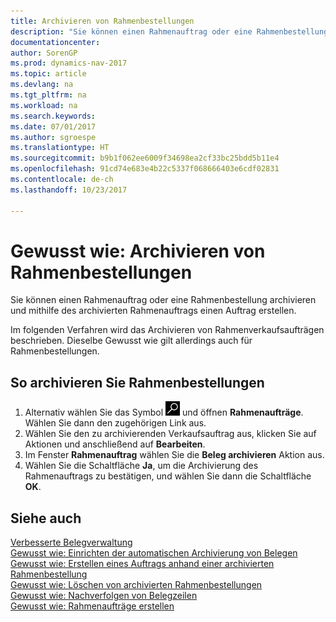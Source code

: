 ```yaml
---
title: Archivieren von Rahmenbestellungen
description: "Sie können einen Rahmenauftrag oder eine Rahmenbestellung archivieren und mithilfe des archivierten Rahmenauftrags einen Auftrag erstellen."
documentationcenter: 
author: SorenGP
ms.prod: dynamics-nav-2017
ms.topic: article
ms.devlang: na
ms.tgt_pltfrm: na
ms.workload: na
ms.search.keywords: 
ms.date: 07/01/2017
ms.author: sgroespe
ms.translationtype: HT
ms.sourcegitcommit: b9b1f062ee6009f34698ea2cf33bc25bdd5b11e4
ms.openlocfilehash: 91cd74e683e4b22c5337f068666403e6cdf02831
ms.contentlocale: de-ch
ms.lasthandoff: 10/23/2017

---
```

# <a name="how-to-archive-blanket-orders"></a>Gewusst wie: Archivieren von Rahmenbestellungen
Sie können einen Rahmenauftrag oder eine Rahmenbestellung archivieren und mithilfe des archivierten Rahmenauftrags einen Auftrag erstellen.  

Im folgenden Verfahren wird das Archivieren von Rahmenverkaufsaufträgen beschrieben. Dieselbe Gewusst wie gilt allerdings auch für Rahmenbestellungen.  

## <a name="to-archive-blanket-orders"></a>So archivieren Sie Rahmenbestellungen  

1.  Alternativ wählen Sie das Symbol ![Nach Seite oder Bericht suchen](../../media/ui-search/search_small.png "Nach Seite oder Bericht suchen") und öffnen **Rahmenaufträge**. Wählen Sie dann den zugehörigen Link aus.  
2.  Wählen Sie den zu archivierenden Verkaufsauftrag aus, klicken Sie auf Aktionen und anschließend auf **Bearbeiten**.  
3.  Im Fenster **Rahmenauftrag** wählen Sie die **Beleg archivieren** Aktion aus.  
4.  Wählen Sie die Schaltfläche **Ja**, um die Archivierung des Rahmenauftrags zu bestätigen, und wählen Sie dann die Schaltfläche **OK**.  

## <a name="see-also"></a>Siehe auch  
 [Verbesserte Belegverwaltung](enhanced-document-management.md)   
 [Gewusst wie: Einrichten der automatischen Archivierung von Belegen](how-to-set-up-automatic-archiving-of-documents.md)   
 [Gewusst wie: Erstellen eines Auftrags anhand einer archivierten Rahmenbestellung](how-to-create-an-order-from-an-archived-blanket-order.md)   
 [Gewusst wie: Löschen von archivierten Rahmenbestellungen](how-to-delete-archived-blanket-orders.md)   
 [Gewusst wie: Nachverfolgen von Belegzeilen](how-to-track-document-lines.md)   
 [Gewusst wie: Rahmenaufträge erstellen](../../sales-how-to-create-blanket-sales-orders.md)  

